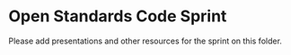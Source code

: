 # Open Standards Code Sprint

Please add presentations and other resources for the sprint on this folder.
